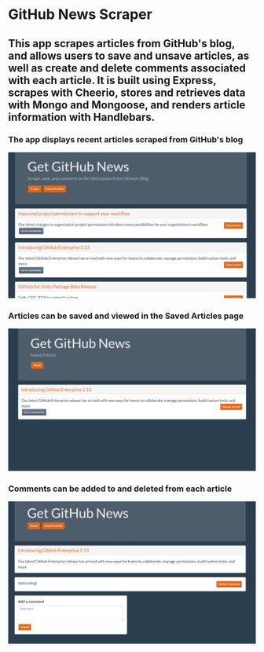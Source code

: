 # GitHub News Scraper

## This app scrapes articles from GitHub's blog, and allows users to save and unsave articles, as well as create and delete comments associated with each article. It is built using Express, scrapes with Cheerio, stores and retrieves data with Mongo and Mongoose, and renders article information with Handlebars.

### The app displays recent articles scraped from GitHub's blog

![README image 1](./public/assets/images/readme1.PNG)

### Articles can be saved and viewed in the Saved Articles page

![README image 2](./public/assets/images/readme2.PNG)

### Comments can be added to and deleted from each article

![README image 3](./public/assets/images/readme3.PNG)

